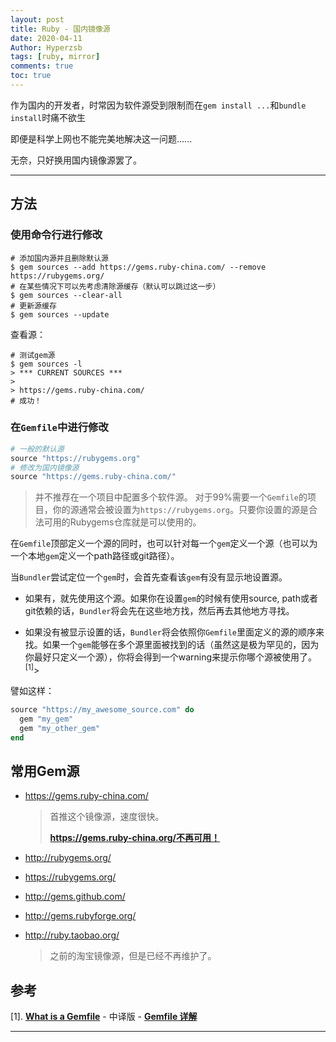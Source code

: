 ```yaml
---
layout: post
title: Ruby - 国内镜像源
date: 2020-04-11
Author: Hyperzsb
tags: [ruby, mirror]
comments: true
toc: true
---
```


作为国内的开发者，时常因为软件源受到限制而在`gem install ...`和`bundle install`时痛不欲生

即便是科学上网也不能完美地解决这一问题......

无奈，只好换用国内镜像源罢了。

<!-- more -->



---



## 方法

### 使用命令行进行修改

```shell
# 添加国内源并且删除默认源
$ gem sources --add https://gems.ruby-china.com/ --remove https://rubygems.org/
# 在某些情况下可以先考虑清除源缓存（默认可以跳过这一步）
$ gem sources --clear-all
# 更新源缓存
$ gem sources --update
```

查看源：

```shell
# 测试gem源
$ gem sources -l
> *** CURRENT SOURCES ***
> 
> https://gems.ruby-china.com/
# 成功！
```



### 在`Gemfile`中进行修改

```ruby
# 一般的默认源
source "https://rubygems.org"
# 修改为国内镜像源
source "https://gems.ruby-china.com/"
```

> 并不推荐在一个项目中配置多个软件源。 对于99%需要一个`Gemfile`的项目，你的源通常会被设置为`https://rubygems.org`。只要你设置的源是合法可用的Rubygems仓库就是可以使用的。

在`Gemfile`顶部定义一个源的同时，也可以针对每一个`gem`定义一个源（也可以为一个本地`gem`定义一个path路径或git路径）。

当`Bundler`尝试定位一个`gem`时，会首先查看该`gem`有没有显示地设置源。

- 如果有，就先使用这个源。如果你在设置`gem`的时候有使用source, path或者git依赖的话，`Bundler`将会先在这些地方找，然后再去其他地方寻找。

- 如果没有被显示设置的话，`Bundler`将会依照你`Gemfile`里面定义的源的顺序来找。如果一个`gem`能够在多个源里面被找到的话（虽然这是极为罕见的，因为你最好只定义一个源），你将会得到一个warning来提示你哪个源被使用了。<sup>[1]</sup>>

譬如这样：

```ruby
source "https://my_awesome_source.com" do
  gem "my_gem"
  gem "my_other_gem"
end
```



## 常用Gem源

- https://gems.ruby-china.com/

  > 首推这个镜像源，速度很快。
  >
  > **https://gems.ruby-china.org/不再可用！**

- http://rubygems.org/

- https://rubygems.org/

- http://gems.github.com/

- http://gems.rubyforge.org/

- http://ruby.taobao.org/

  > 之前的淘宝镜像源，但是已经不再维护了。



## 参考

[1]. **[What is a Gemfile](https://tosbourn.com/what-is-the-gemfile/)** - 中译版 - **[Gemfile 详解](https://blog.csdn.net/efvn2008/article/details/48392047)**



---

